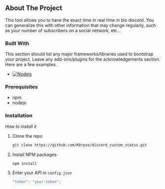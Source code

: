 <a name="readme-top"></a>

## About The Project

This tool allows you to have the exact time in real time in bio discord. You can generalize this with other information that may change regularly, such as your number of subscribers on a social network, etc...

### Built With

This section should list any major frameworks/libraries used to bootstrap your project. Leave any add-ons/plugins for the acknowledgements section. Here are a few examples.

- [![Nodejs][Nodejs]][Nodejs-url]

### Prerequisites

- npm
- nodejs

### Installation

_How to install it_

1. Clone the repo
   ```sh
   git clone https://github.com/K0rpse/discord_custom_status.git
   ```
2. Install NPM packages
   ```sh
   npm install
   ```
3. Enter your API in `config.json`
   ```js
   "token": "your-token";
   ```

[Nodejs]: https://img.shields.io/badge/Nodejs-35495E?style=for-the-badge&logo=nodedotjs&logoColor=4FC08D
[Nodejs-url]: https://nodejs.org/en
